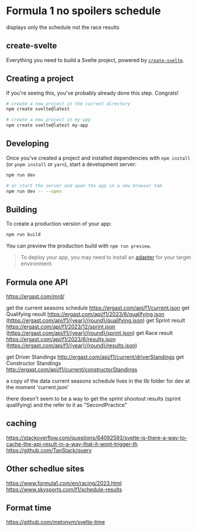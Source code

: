 # Formula 1 no spoilers schedule
displays only the schedule not the race results

## create-svelte

Everything you need to build a Svelte project, powered by [`create-svelte`](https://github.com/sveltejs/kit/tree/master/packages/create-svelte).

## Creating a project

If you're seeing this, you've probably already done this step. Congrats!

```bash
# create a new project in the current directory
npm create svelte@latest

# create a new project in my-app
npm create svelte@latest my-app
```

## Developing

Once you've created a project and installed dependencies with `npm install` (or `pnpm install` or `yarn`), start a development server:

```bash
npm run dev

# or start the server and open the app in a new browser tab
npm run dev -- --open
```

## Building

To create a production version of your app:

```bash
npm run build
```

You can preview the production build with `npm run preview`.

> To deploy your app, you may need to install an [adapter](https://kit.svelte.dev/docs/adapters) for your target environment.

## Formula one API

https://ergast.com/mrd/

get the current seasons schedule https://ergast.com/api/f1/current.json
get Qualifying result https://ergast.com/api/f1/2023/6/qualifying.json (https://ergast.com/api/f1/{year}/{round}/qualifying.json)
get Sprint result https://ergast.com/api/f1/2023/12/sprint.json (https://ergast.com/api/f1/{year}/{round}/sprint.json)
get Race result https://ergast.com/api/f1/2023/6/results.json (https://ergast.com/api/f1/{year}/{round}/results.json)

get Driver Standings http://ergast.com/api/f1/current/driverStandings
get Constructor Standings http://ergast.com/api/f1/current/constructorStandings

a copy of the data current seasons schedule lives in the lib folder for dev at the moment 'current.json'

there doesn't seem to be a way to get the sprint shootout results (sprint qualifying) and the refer to it as "SecondPractice" 

## caching
https://stackoverflow.com/questions/64092593/svelte-is-there-a-way-to-cache-the-api-result-in-a-way-that-it-wont-trigger-th
https://github.com/TanStack/query


## Other schedlue sites
https://www.formula1.com/en/racing/2023.html
https://www.skysports.com/f1/schedule-results

## Format time
https://github.com/metonym/svelte-time